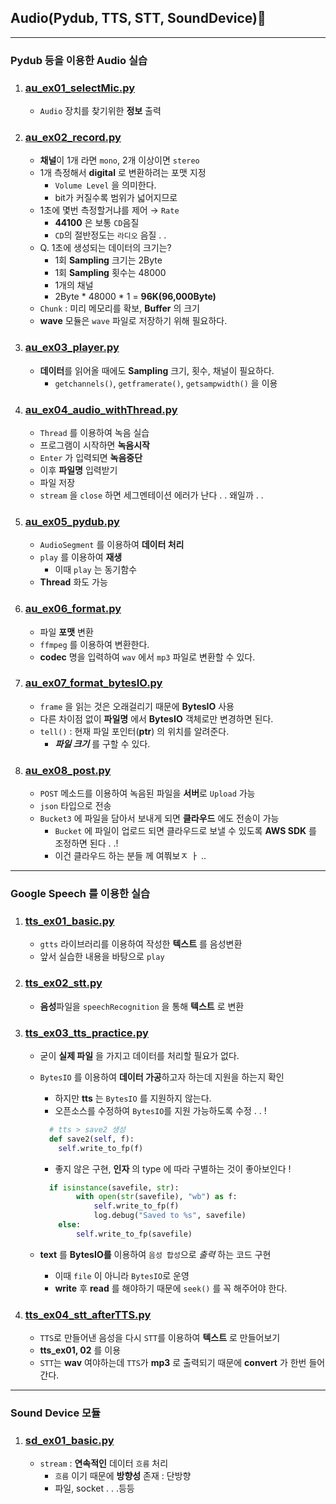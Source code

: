 ## Audio(Pydub, TTS, STT, SoundDevice)🌂
---
### Pydub 등을 이용한 Audio 실습
1. ### [au_ex01_selectMic.py](./au_ex01_selectMic.py)
   - `Audio` 장치를 찾기위한 **정보** 출력
2. ### [au_ex02_record.py](./au_ex02_record.py)
   - **채널**이 1개 라면 `mono`, 2개 이상이면 `stereo`
   - 1개 측정해서 **digital** 로 변환하려는 포맷 지정
     - `Volume Level` 을 의미한다.
     - bit가 커질수록 범위가 넓어지므로
   - 1초에 몇번 측정할거냐를 제어 → `Rate`
     - **44100** 은 보통 `CD`음질
     - `CD`의 절반정도는 `라디오` 음질 . .
   - Q. 1초에 생성되는 데이터의 크기는?
     - 1회 **Sampling** 크기는 2Byte
     - 1회 **Sampling** 횟수는 48000
     - 1개의 채널 
     - 2Byte * 48000 * 1 = **96K(96,000Byte)**
   - `Chunk` : 미리 메모리를 확보, **Buffer** 의 크기
   - **wave** 모듈은 `wave` 파일로 저장하기 위해 필요하다.
3. ### [au_ex03_player.py](./au_ex03_player.py)
   - **데이터**를 읽어올 때에도 **Sampling** 크기, 횟수, 채널이 필요하다.
     - `getchannels()`, `getframerate()`, `getsampwidth()`  을 이용
4. ### [au_ex04_audio_withThread.py](./au_ex04_audio_withThread.py)
   - `Thread` 를 이용하여 녹음 실습
   - 프로그램이 시작하면 **녹음시작**
   - `Enter` 가 입력되면 **녹음중단**
   - 이후 **파일명** 입력받기
   - 파일 저장
   - `stream` 을 `close` 하면 세그멘테이션 에러가 난다 . . 왜일까 . .
5. ### [au_ex05_pydub.py](./au_ex05_pydub.py)
   - `AudioSegment` 를 이용하여 **데이터 처리**
   - `play` 를 이용하여 **재생**
      - 이때 `play` 는 동기함수
   - **Thread** 화도 가능
6. ### [au_ex06_format.py](./au_ex06_format.py)
   - 파일 **포맷** 변환
   - `ffmpeg` 를 이용하여 변환한다.
   - **codec** 명을 입력하여 `wav` 에서 `mp3` 파일로 변환할 수 있다.
7. ### [au_ex07_format_bytesIO.py](./au_ex07_format_bytesIO.py)
   - `frame` 을 읽는 것은 오래걸리기 때문에 **BytesIO** 사용
   - 다른 차이점 없이 **파일명** 에서 **BytesIO** 객체로만 변경하면 된다.
   - `tell()` : 현재 파일 포인터(**ptr**) 의 위치를 알려준다.
      - _**파일 크기**_ 를 구할 수 있다.
8. ### [au_ex08_post.py](./au_ex08_post.py)
   - `POST` 메소드를 이용하여 녹음된 파일을 **서버**로 `Upload` 가능
   - `json` 타입으로 전송
   - `Bucket3` 에 파일을 담아서 보내게 되면 **클라우드** 에도 전송이 가능
     - `Bucket` 에 파일이 업로드 되면 클라우드로 보낼 수 있도록 **AWS SDK** 를 조정하면 된다 . .! 
      - 이건 클라우드 하는 분들 께 여쭤보ㅈ ㅏ ..
---
### Google Speech 를 이용한 실습
1. ### [tts_ex01_basic.py](./tts_ex01_basic.py)
   - `gtts` 라이브러리를 이용하여 작성한 **텍스트** 를 음성변환
   - 앞서 실습한 내용을 바탕으로 `play`
2. ### [tts_ex02_stt.py](./tts_ex02_stt.py)
   - **음성**파일을 `speechRecognition` 을 통해 **텍스트** 로 변환
3. ### [tts_ex03_tts_practice.py](./tts_ex03_tts_practice.py)
   - 굳이 **실제 파일** 을 가지고 데이터를 처리할 필요가 없다.
   - `BytesIO` 를 이용하여 **데이터 가공**하고자 하는데 지원을 하는지 확인
     - 하지만 **tts** 는 `BytesIO` 를 지원하지 않는다.
     - 오픈소스를 수정하여 `BytesIO`를 지원 가능하도록 수정 . . !

      ```python
        # tts > save2 생성
        def save2(self, f):
          self.write_to_fp(f)
      ```
      - 좋지 않은 구현, **인자** 의 type 에 따라 구별하는 것이 좋아보인다 !
      ``` python
        if isinstance(savefile, str):
              with open(str(savefile), "wb") as f:
                  self.write_to_fp(f)
                  log.debug("Saved to %s", savefile)
          else:
              self.write_to_fp(savefile)
      ```

   - **text** 를 **BytesIO를** 이용하여 `음성 합성`으로 *출력* 하는 코드 구현
     - 이때 `file` 이 아니라 `BytesIO`로 운영
     - **write** 후 **read** 를 해야하기 때문에 `seek()` 를 꼭 해주어야 한다.
4. ### [tts_ex04_stt_afterTTS.py](./tts_ex04_stt_afterTTS.py)
   - `TTS`로 만들어낸 음성을 다시 `STT`를 이용하여 **텍스트** 로 만들어보기
   - **tts_ex01, 02** 를 이용
   - `STT`는 **wav** 여야하는데 `TTS`가 **mp3** 로 출력되기 때문에 **convert** 가 한번 들어간다.
---
### Sound Device 모듈
1. ### [sd_ex01_basic.py](./sd_ex01_basic.py)
   - `stream` : **연속적인** 데이터 `흐름` 처리
     - `흐름` 이기 때문에 **방향성** 존재 : 단방향
     - 파일, socket . . .등등